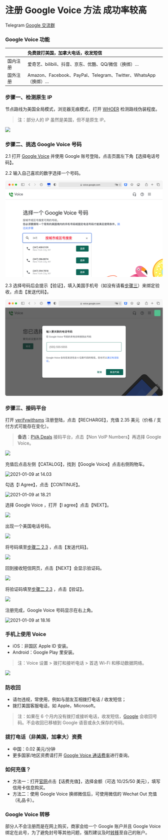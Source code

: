 # 注册 Google Voice 方法 成功率较高

Telegram [Google 交流群](https://t.me/googlequn)

### Google Voice 功能

|          | 免费拨打美国，加拿大电话，收发短信                           |
| :------- | :----------------------------------------------------------- |
| 国内注册 | 爱奇艺、bilibili、抖音、京东、优酷、QQ/微信（换绑）…         |
| 国外注册 | Amazon、Facebook、PayPal、Telegram、Twitter、WhatsApp（换绑）… |

### 步骤一、检测原生 IP

节点路线为美国全局模式，浏览器无痕模式，打开  [WHOER](https://whoer.net)  检测路线伪装程度。

> 注：部分人的 IP 虽然是美国，但不是原生 IP。

![](pic/002.jpg)


### 步骤二、挑选 Google Voice 号码

2.1 打开 [Google Voice](https://voice.google.com/) 并使用 Google 账号登陆，点击页面左下角【选择电话号码】。

2.2 输入自己喜欢的数字选择一个号码。

![](pic/0222.png)

2.3 选择号码后会提示【验证】，填入美国手机号（如没有请看[步骤三](#步骤三接码平台)）来绑定验收，点击【发送代码】。

![](pic/0223.png)

### 步骤三、接码平台

打开 [verifywithsms](https://verifywithsms.com/) 注册登陆，点击【RECHARGE】，充值 2.35 美元（价格 / 支付方式可能存在变化）。

> **备选**：[PVA Deals](https://pvadeals.com/product/non-voip/)  接码平台，点击【Non VolP Numbers】再选择 Google Voice。

![](https://tvax3.sinaimg.cn/large/008aobiRgy1gmhemij4vfj31vy148448.jpg)

充值后点击左侧【CATALOG】，找到【Google Voice】点击右侧购物车。

![2021-01-09 at 14.03](https://tva1.sinaimg.cn/large/008aobiRgy1gmheq8e6dxj31vy148wk1.jpg)

勾选【I Agree】，点击【CONTINUE】。

![2021-01-09 at 18.21](https://tvax3.sinaimg.cn/large/008aobiRgy1gmhm6y9jxuj31qi124agg.jpg)

选择 Google Voice ，打开【I agree】点击【NEXT】。

![](pic/010.png)

出现一个美国电话号码。

![](pic/010.1.png)

将号码填至[步骤二 2.3](#步骤二挑选-google-voice-号码) ，点击【发送代码】。

![](pic/019.png)

回到接收短信网页，点击【NEXT】会显示验证码。

![](pic/020.png)

将验证码填至[步骤二 2.3](#步骤二挑选-google-voice-号码) ，点击【验证】。

![](pic/021.png)

注册完成，Google Voice 号码显示在右上角。

![2021-01-09 at 18.16](https://tva4.sinaimg.cn/large/008aobiRgy1gmhm3prql2j31qi124wlf.jpg)

### 手机上使用 Voice

* iOS：非国区 Apple ID 安装。
* Android：Google Play 里安装。

> 注：Voice 设置 > 拨打和接听电话 > 首选 Wi-Fi 和移动数据网络。

![](pic/voice.jpg)

### 防收回

* 请勿违规，常使用，例如与朋友互相拨打电话 / 收发短信；
* 拨打美国客服电话，如 Apple，Microsoft。

>注：如果在 6 个月内没有拨打或接听电话，收发短信，[Google](https://support.google.com/voice/answer/9230450?hl=en&ref_topic=9273222) 会收回号码。不会收回已移植到 Google 语音或永久保存的号码。

### 拨打电话（非美国，加拿大）资费

* 中国：0.02 美元/分钟
* 更多国家/地区资费请打开 [Google Voice 通话费率](https://voice.google.com/u/0/rates?pli=1)进行查询。

### 如何充值？

* 方法一：打开[官网](https://voice.google.com/u/3/billing)点击【话费充值】，选择金额（可选 10/25/50 美元），填写信用卡信息购买。
* 方法二：使用 Google Voice 换绑微信后，可使用微信的 Wechat Out 充值（礼品卡）。

### Google Voice 转移

部分人不会注册而是在网上购买，商家会给一个 Google 账户并且 Google Voice 绑定在此号，为了避免封号等其他问题，强烈建议及时[转移](https://github.com/masonme/googlevoice-transfer)至自己的账户。
